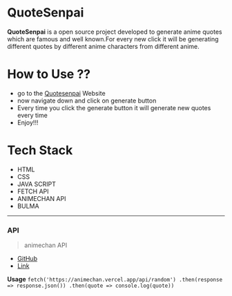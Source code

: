 # QuoteSenpai

**QuoteSenpai** is a open source project developed to generate anime quotes which are famous and well known.For every new click it will be generating different quotes by different anime characters from different anime.

# How to Use ??

- go to the [Quotesenpai](https://quote-senpai.vercel.app/) Website
- now navigate down and click on generate button
- Every time you click the generate button it will generate new quotes every time
- Enjoy!!!

# Tech Stack 

- HTML
- CSS 
- JAVA SCRIPT
- FETCH API
- ANIMECHAN API
- BULMA

---

### API 

> animechan API 

- [GitHub](https://github.com/rocktimsaikia/anime-chan)
- [Link](https://animechan.vercel.app)

**Usage** 
` fetch('https://animechan.vercel.app/api/random')
    .then(response => response.json())
    .then(quote => console.log(quote)) `

   



